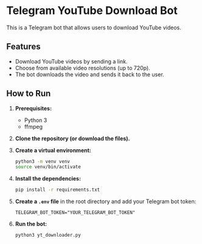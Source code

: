 # Telegram YouTube Download Bot

This is a Telegram bot that allows users to download YouTube videos.

## Features

- Download YouTube videos by sending a link.
- Choose from available video resolutions (up to 720p).
- The bot downloads the video and sends it back to the user.

## How to Run

1.  **Prerequisites:**
    - Python 3
    - ffmpeg

2.  **Clone the repository (or download the files).**

3.  **Create a virtual environment:**
    ```bash
    python3 -m venv venv
    source venv/bin/activate
    ```

4.  **Install the dependencies:**
    ```bash
    pip install -r requirements.txt
    ```

5.  **Create a `.env` file** in the root directory and add your Telegram bot token:
    ```
    TELEGRAM_BOT_TOKEN="YOUR_TELEGRAM_BOT_TOKEN"
    ```

6.  **Run the bot:**
    ```bash
    python3 yt_downloader.py
    ```
